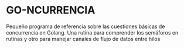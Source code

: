 # GO-NCURRENCIA #

Pequeño programa de referencia sobre las cuestiones básicas de concurrencia en Golang. Una rutina para comprender los semáforos en rutinas y otro para manejar canales de flujo de datos entre hilos